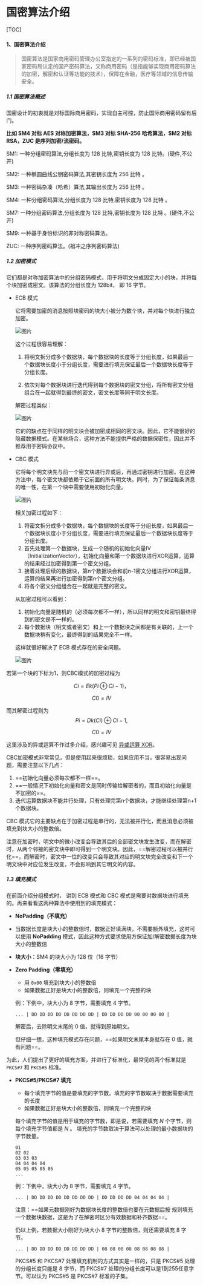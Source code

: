 # 国密算法介绍

[TOC]



#### 1、国密算法介绍
>国密算法是国家商用密码管理办公室指定的一系列的密码标准，即已经被国家密码局认定的国产密码算法，又称商用密码（是指能够实现商用密码算法的加密，解密和认证等功能的技术），保障在金融，医疗等领域的信息传输安全。



##### 1.1 国密算法概述

国密设计的初衷就是对标国际商用密码，实现自主可控，防止国际商用密码留有后门。



**比如 SM4 对标 AES 对称加密算法，SM3 对标 SHA-256 哈希算法，SM2 对标 RSA，ZUC 是序列加密/流密码。**



SM1: 一种分组密码算法,分组长度为 128 比特,密钥长度为 128 比特。(硬件,不公开)

SM2: 一种椭圆曲线公钥密码算法,其密钥长度为 256 比特 。

SM3: 一种密码杂凑（哈希）算法,其输出长度为 256 比特 。

SM4: 一种分组密码算法,分组长度为 128 比特,密钥长度为 128 比特 。

SM7: 一种分组密码算法,分组长度为 128 比特,密钥长度为 128 比特 。(硬件,不公开)

SM9: 一种基于身份标识的非对称密码算法。

ZUC: 一种序列密码算法。(祖冲之序列密码算法)



##### 1.2 加密模式

它们都是对称加密算法中的分组密码模式，用于将明文分成固定大小的块，并将每个块加密成密文。该算法的分组长度为 128bit， 即 16 字节。

- ECB 模式

  它将需要加密的消息按照块密码的块大小被分为数个块，并对每个块进行独立加密。

  ![图片](https://mmbiz.qpic.cn/mmbiz_png/ibQ4mtgHYXv6r4icw9iaXvZ2BiaLiaSb6DpTehc9GZhPFVCwTHFdnf3ia9UXyDY7StzsJXTKSMMpQygBMkczI6VTIvTg/640?wx_fmt=png&tp=webp&wxfrom=5&wx_lazy=1&wx_co=1)

  这个过程很容易理解：

  1. 将明文拆分成多个数据块，每个数据块的长度等于分组长度，如果最后一个数据块长度小于分组长度，需要进行填充保证最后一个数据块长度等于分组长度。

  2. 依次对每个数据块进行迭代得到每个数据块的密文分组，将所有密文分组组合在一起就得到最终的密文，密文长度等同于明文长度。

     

  解密过程类似：

  ![图片](https://mmbiz.qpic.cn/mmbiz_png/ibQ4mtgHYXv6r4icw9iaXvZ2BiaLiaSb6DpTeIx5icQxaRdBAicIK6JT335KQQbibT8zOwL2CP2yk1cbwx9eFrxsIhMdpw/640?wx_fmt=png&tp=webp&wxfrom=5&wx_lazy=1&wx_co=1)

  它的的缺点在于同样的明文块会被加密成相同的密文块。因此，它不能很好的隐藏数据模式。在某些场合，这种方法不能提供严格的数据保密性，因此并不推荐用于密码协议中。

- CBC 模式

  它将每个明文块先与前一个密文块进行异或后，再通过密钥进行加密。在这种方法中，每个密文块都依赖于它前面的所有明文块。同时，为了保证每条消息的唯一性，在第一个块中需要使用初始化向量。

  ![图片](https://mmbiz.qpic.cn/mmbiz_png/ibQ4mtgHYXv6r4icw9iaXvZ2BiaLiaSb6DpTeueekUYXkzXqHIWVIDuic80ibrQW3Ulm0H3ibB7k0cevM1B9J3Ojd91SHg/640?wx_fmt=png&tp=webp&wxfrom=5&wx_lazy=1&wx_co=1)

  相关加密过程如下：
  
  1. 将密文拆分成多个数据块，每个数据块的长度等于分组长度，如果最后一个数据块长度小于分组长度，需要进行填充保证最后一个数据块长度等于分组长度。
  2. 首先处理第一个数据块，生成一个随机的初始化向量IV（InitializationVector），初始化向量和第一个数据块进行XOR运算，运算的结果经过加密得到第一个密文分组。
  3. 接着处理后续的数据块，第n个数据块会和前n-1密文分组进行XOR运算，运算的结果再进行加密得到第n个密文分组。
  4. 将各个密文分组组合在一起就是完整的密文。
  
  从加密过程可以看到：
  
  1. 初始化向量是随机的（必须每次都不一样），所以同样的明文和密钥最终得到的密文是不一样的。
  2. 每个数据块（明文或者密文）和上一个数据块之间都是有关联的，上一个数据块稍有变化，最终得到的结果完全不一样。
  
  这样就很好解决了 ECB 模式存在的安全问题。
  
  
  
  ![图片](https://mmbiz.qpic.cn/mmbiz_png/ibQ4mtgHYXv6r4icw9iaXvZ2BiaLiaSb6DpTeTcyv7uQicdIDV5Tn7wtqYla3RzDJXZ39xoULnjJSKLYJo9N3IlF0N4A/640?wx_fmt=png&tp=webp&wxfrom=5&wx_lazy=1&wx_co=1)

若第一个块的下标为1，则CBC模式的加密过程为


$$
Ci=Ek(Pi⊕Ci-1)，
$$

$$
C0=IV
$$

而其解密过程则为
$$
Pi=Dk(Ci)⊕Ci-1,
$$

$$
C0=IV
$$

这里涉及的异或运算不作过多介绍，感兴趣可见 [异或运算 XOR](https://www.ruanyifeng.com/blog/2021/01/_xor.html)。



CBC加密模式非常常见，但是使用起来很烦琐，如果应用不当，很容易出现问题，需要注意以下几点：

1. ==初始化向量必须每次都不一样==。
2. ==一般情况下初始化向量和密文是同时传输给解密者的，而且初始化向量是不加密的==。
3. 迭代运算数据块不能并行处理，只有处理完第n个数据块，才能继续处理第n+1个数据块。



CBC 模式它的主要缺点在于加密过程是串行的，无法被并行化，而且消息必须被填充到块大小的整数倍。

注意在加密时，明文中的微小改变会导致其后的全部密文块发生改变，而在解密时，从两个邻接的密文块中即可得到一个明文块。因此，==解密过程可以被并行化==，而解密时，密文中一位的改变只会导致其对应的明文块完全改变和下一个明文块中对应位发生改变，不会影响到其它明文的内容。





##### 1.3 填充模式

在前面介绍分组模式时， 讲到 ECB 模式和 CBC 模式是需要对数据块进行填充的。再来看看这两种算法中使用到的填充模式：

-  **NoPadding（不填充）**

  -  当数据长度是块大小的整数倍时，数据正好填满块，不需要额外填充，这时可以使用 **NoPadding** 模式，因此这种方式要求使用方保证加/解密数据长度为块大小的整数倍

  - **块大小**：SM4 的块大小为 128 位（16 字节）

    

- **Zero Padding（零填充）**

  - 用 `0x00` 填充到块大小的整数倍
  - 如果数据正好是块大小的整数倍，则填充一个完整的块
  
  例：下例中，块大小为 8 字节，需要填充 4 字节。
  
  ```shell
  ... | DD DD DD DD DD DD DD DD | DD DD DD DD 00 00 00 00 |
  ```
  
  解密后，去除明文末尾的 0 值，就得到原始明文。
  
  但仔细一想，这种填充模式存在问题，==如果明文末尾本身就存在 0 值，就有问题==。



为此，人们提出了更好的填充方案，并进行了标准化，最常见的两个标准就是 `PKCS#7` 和 `PKCS#5` 标准。

- **PKCS#5/PKCS#7 填充**

  - 每个填充字节的值是要填充的字节数。填充的字节数取决于数据需要填充的长度
  - 如果数据正好是块大小的整数倍，则填充一个完整的块

  每个填充字节的值是用于填充的字节数，即是说，若需要填充 *N* 个字节，则每个填充字节值都是 *N* 。 填充的字节数取决于算法可以处理的最小数据块的字节数量。

  ```shell
  01
  02 02
  03 03 03
  04 04 04 04
  05 05 05 05 05
  ...
  ```

  例：下例中，块大小为 8 字节，需要填充 4 字节。

  ```shell
  ... | DD DD DD DD DD DD DD DD | DD DD DD DD 04 04 04 04 |
  ```

  注意：==如果元数据刚好为数据块长度的整数倍也要在元数据后按 规则填充一个数据块数据，这是为了在解密时区分有效数据和补齐数据==。

  

  仍以上例，若数据大小刚好为块大小 8 字节的整数倍，则还需要填充 8 字节。

  ```shell
  ... | DD DD DD DD DD DD DD DD | 08 08 08 08 08 08 08 08 |
  ```

  

  PKCS#5 和 PKCS#7 处理填充机制的方式其实是一样的，只是 PKCS#5 处理的分组长度只能是 8 字节，而 PKCS#7 处理的分组长度可以是1到255任意字节。可以认为 PKCS#5 是 PKCS#7 标准的子集。

